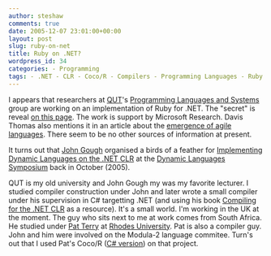 ```yaml
---
author: steshaw
comments: true
date: 2005-12-07 23:01:00+00:00
layout: post
slug: ruby-on-net
title: Ruby on .NET?
wordpress_id: 34
categories: - Programming
tags: - .NET - CLR - Coco/R - Compilers - Programming Languages - Ruby
---
```


I appears that researchers at [QUT](http://qut.edu.au)'s [Programming Languages and Systems](http://www.plas.fit.qut.edu.au) group are working on an implementation of Ruby for .NET. The "secret" is reveal [on this page](http://www.plas.fit.qut.edu.au/gppg). The work is support by Microsoft Research. Davis Thomas also mentions it in an article about the [emergence of agile languages](http://www.jot.fm/issues/issue_2005_11/column1). There seem to be no other sources of information at present.

It turns out that [John Gough](http://sky.fit.qut.edu.au/~gough/) organised a birds of a feather for [Implementing Dynamic Languages on the .NET CLR](http://decomp.ulb.ac.be/events/dls05/implementingdynamiclanguagesonthe.netclr/) at the [Dynamic Languages Symposium](http://decomp.ulb.ac.be:8082/events/dls05/program/) back in October (2005).

QUT is my old university and John Gough my was my favorite lecturer. I studied compiler construction under John and later wrote a small compiler under his supervision in C# targetting .NET (and using his book [Compiling for the .NET CLR](http://www.amazon.co.uk/exec/obidos/ASIN/0130622966/qid=1133997392/sr=1-1/ref=sr_1_8_1/026-1033995-8778027) as a resource). It's a small world. I'm working in the UK at the moment. The guy who sits next to me at work comes from South Africa. He studied under [Pat Terry](http://www.scifac.ru.ac.za/cspt/) at [Rhodes University](http://www.ru.ac.za/). Pat is also a compiler guy. John and him were involved on the Modula-2 language commitee. Turn's out that I used Pat's Coco/R ([C# version](http://www.scifac.ru.ac.za/coco/#CSHARP)) on that project.
